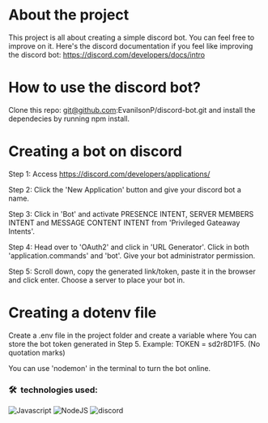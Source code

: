 # About the project
This project is all about creating a simple discord bot. You can feel free to improve on it. Here's the discord documentation if you feel like improving the discord bot: https://discord.com/developers/docs/intro

# How to use the discord bot?

Clone this repo: git@github.com:EvanilsonP/discord-bot.git and install the dependecies by running npm install.

# Creating a bot on discord
Step 1: Access https://discord.com/developers/applications/

Step 2: Click the 'New Application' button and give your discord bot a name.

Step 3: Click in 'Bot' and activate PRESENCE INTENT, SERVER MEMBERS INTENT and MESSAGE CONTENT INTENT from 'Privileged Gateaway Intents'.

Step 4: Head over to 'OAuth2' and click in 'URL Generator'. Click in both 'application.commands' and 'bot'. Give your bot administrator permission.

Step 5: Scroll down, copy the generated link/token, paste it in the browser and click enter. Choose a server to place your bot in.


# Creating a dotenv file
Create a .env file in the project folder and create a variable where You can store the bot token generated in Step 5. Example: TOKEN = sd2r8D1F5. (No quotation marks)

You can use 'nodemon' in the terminal to turn the bot online.

### 🛠 &nbsp;technologies used: 
![Javascript](https://img.shields.io/badge/JavaScript-F7DF1E?style=for-the-badge&logo=javascript&logoColor=black) ![NodeJS](https://img.shields.io/badge/Node.js-43853D?style=for-the-badge&logo=node.js&logoColor=white) ![discord](https://img.shields.io/badge/Discord-7289DA?style=for-the-badge&logo=discord&logoColor=white)

